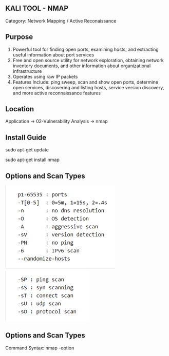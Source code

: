 ## KALI TOOL - NMAP
Category: Network Mapping / Active Reconaissance

## Purpose
1. Powerful tool for finding open ports, examining hosts, and extracting useful information about port services
2. Free and open source utility for network exploration, obtaining network inventory documents, and other information about organizational infrastructure
3. Operates using raw IP packets
4. Features Include: ping sweep, scan and show open ports, determine open services, discovering and listing hosts, service version discovery, and more active reconnaissance features 

## Location
Application -> 02-Vulnerability Analysis -> nmap

## Install Guide
sudo apt-get update

sudo apt-get install nmap

## Options and Scan Types
![KaliOptions](./nmapoptions.png)
![FilesDirectory](./nmapscan.png)

## Options and Scan Types
Command Syntax: nmap -option <IP>
